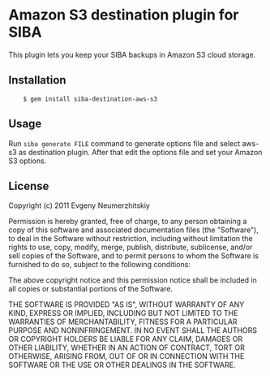 # Amazon S3 destination plugin for SIBA

This plugin lets you keep your SIBA backups in Amazon S3 cloud storage.

## Installation

        $ gem install siba-destination-aws-s3

## Usage

Run `siba generate FILE` command to generate options file and select aws-s3 as destination plugin. After that edit the options file and set your Amazon S3 options.

## License

Copyright (c) 2011 Evgeny Neumerzhitskiy

Permission is hereby granted, free of charge, to any person obtaining
a copy of this software and associated documentation files (the
"Software"), to deal in the Software without restriction, including
without limitation the rights to use, copy, modify, merge, publish,
distribute, sublicense, and/or sell copies of the Software, and to
permit persons to whom the Software is furnished to do so, subject to
the following conditions:

The above copyright notice and this permission notice shall be
included in all copies or substantial portions of the Software.

THE SOFTWARE IS PROVIDED "AS IS", WITHOUT WARRANTY OF ANY KIND,
EXPRESS OR IMPLIED, INCLUDING BUT NOT LIMITED TO THE WARRANTIES OF
MERCHANTABILITY, FITNESS FOR A PARTICULAR PURPOSE AND
NONINFRINGEMENT. IN NO EVENT SHALL THE AUTHORS OR COPYRIGHT HOLDERS BE
LIABLE FOR ANY CLAIM, DAMAGES OR OTHER LIABILITY, WHETHER IN AN ACTION
OF CONTRACT, TORT OR OTHERWISE, ARISING FROM, OUT OF OR IN CONNECTION
WITH THE SOFTWARE OR THE USE OR OTHER DEALINGS IN THE SOFTWARE.


